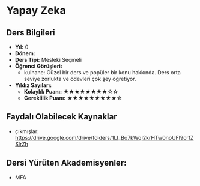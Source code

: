 # Yapay Zeka

## Ders Bilgileri

- **Yıl:** 0
- **Dönem:** 
- **Ders Tipi:** Mesleki Seçmeli
- **Öğrenci Görüşleri:**
  - kulhane: Güzel bir ders ve popüler bir konu hakkında. Ders orta seviye zorlukta ve ödevleri çok şey öğretiyor.
- **Yıldız Sayıları:**
  - **Kolaylık Puanı:** ★★★★★★★★☆☆
  - **Gereklilik Puanı:** ★★★★★★★★★☆


## Faydalı Olabilecek Kaynaklar

- çıkmışlar: https://drive.google.com/drive/folders/1LI_Bo7kWqI2krHTw0noUFl9crfZSlrZh

## Dersi Yürüten Akademisyenler:
- MFA
